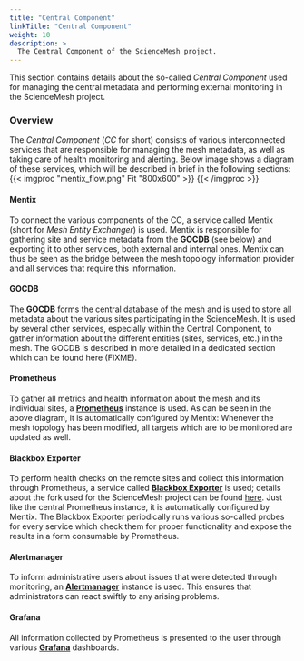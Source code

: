 ```yaml
---
title: "Central Component"
linkTitle: "Central Component"
weight: 10
description: >
  The Central Component of the ScienceMesh project.
---
```


This section contains details about the so-called _Central Component_ used for managing the central metadata and performing external monitoring in the ScienceMesh project.

### Overview
The _Central Component_ (_CC_ for short) consists of various interconnected services that are responsible for managing the mesh metadata, as well as taking care of health monitoring and alerting. Below image shows a diagram of these services, which will be described in brief in the following sections:
{{< imgproc "mentix_flow.png" Fit "800x600" >}}
{{< /imgproc >}}

#### Mentix
To connect the various components of the CC, a service called Mentix (short for _Mesh Entity Exchanger_) is used. Mentix is responsible for gathering site and service metadata from the **GOCDB** (see below) and exporting it to other services, both external and internal ones. Mentix can thus be seen as the bridge between the mesh topology information provider and all services that require this information.

#### GOCDB
The **GOCDB** forms the central database of the mesh and is used to store all metadata about the various sites participating in the ScienceMesh. It is used by several other services, especially within the Central Component, to gather information about the different entities (sites, services, etc.) in the mesh. The GOCDB is described in more detailed in a dedicated section which can be found here (FIXME).

#### Prometheus
To gather all metrics and health information about the mesh and its individual sites, a **[Prometheus](https://prometheus.sciencemesh.uni-muenster.de)** instance is used. As can be seen in the above diagram, it is automatically configured by Mentix: Whenever the mesh topology has been modified, all targets which are to be monitored are updated as well.

#### Blackbox Exporter
To perform health checks on the remote sites and collect this information through Prometheus, a service called **[Blackbox Exporter](https://bbe.sciencemesh.uni-muenster.de)** is used; details about the fork used for the ScienceMesh project can be found [here](../bbe). Just like the central Prometheus instance, it is automatically configured by Mentix. The Blackbox Exporter periodically runs various so-called probes for every service which check them for proper functionality and expose the results in a form consumable by Prometheus.

#### Alertmanager
To inform administrative users about issues that were detected through monitoring, an **[Alertmanager](https://alerts.sciencemesh.uni-muenster.de)** instance is used. This ensures that administrators can react swiftly to any arising problems.

#### Grafana
All information collected by Prometheus is presented to the user through various **[Grafana](https://grafana.sciencemesh.uni-muenster.de)** dashboards.
